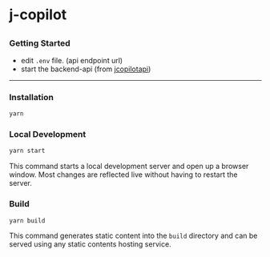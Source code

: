 # j-copilot

##

### Getting Started

- edit `.env` file. (api endpoint url)
- start the backend-api (from [jcopilotapi](https://github.com/becuai-lab/jcopilotapi))

---

### Installation

```sh
yarn
```

### Local Development

```sh
yarn start
```

This command starts a local development server and open up a browser window. Most changes are reflected live without having to restart the server.

### Build

```sh
yarn build
```

This command generates static content into the `build` directory and can be served using any static contents hosting service.
